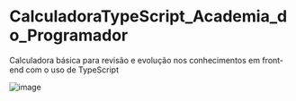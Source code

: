 # CalculadoraTypeScript_Academia_do_Programador
 Calculadora básica para revisão e evolução nos conhecimentos em front-end com o uso de TypeScript 

![image](https://user-images.githubusercontent.com/91075515/184878897-d7d5b1ed-fd60-4c96-9a49-185ae9d094e9.png)
